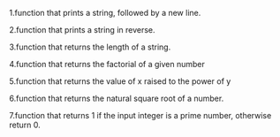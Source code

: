 1.function that prints a string, followed by a new line.

2.function that prints a string in reverse.

3.function that returns the length of a string.

4.function that returns the factorial of a given number

5.function that returns the value of x raised to the power of y

6.function that returns the natural square root of a number.

7.function that returns 1 if the input integer is a prime number, otherwise return 0.
